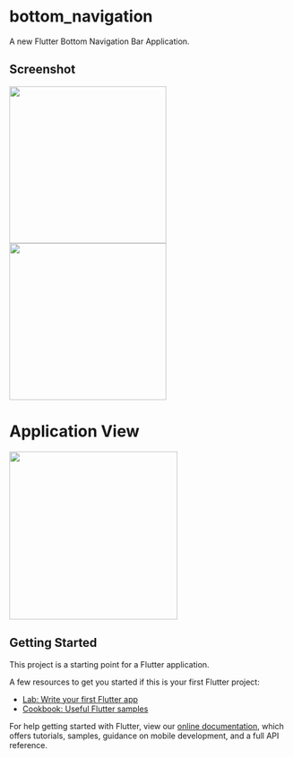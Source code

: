 # bottom_navigation

A new Flutter Bottom Navigation Bar Application.

## Screenshot
<img src='https://user-images.githubusercontent.com/73393935/101285179-a0e0a180-3805-11eb-8a7b-4c1d0d05c30d.jpeg' width=280  /> <img src='https://user-images.githubusercontent.com/73393935/101285180-a1793800-3805-11eb-9733-dc227dd3ae3a.jpeg' width=280 />

# Application View
<img src='https://user-images.githubusercontent.com/73393935/101282862-417c9480-37f9-11eb-933d-858916feffb2.gif' width=300 />

## Getting Started

This project is a starting point for a Flutter application.

A few resources to get you started if this is your first Flutter project:

- [Lab: Write your first Flutter app](https://flutter.dev/docs/get-started/codelab)
- [Cookbook: Useful Flutter samples](https://flutter.dev/docs/cookbook)

For help getting started with Flutter, view our
[online documentation](https://flutter.dev/docs), which offers tutorials,
samples, guidance on mobile development, and a full API reference.
